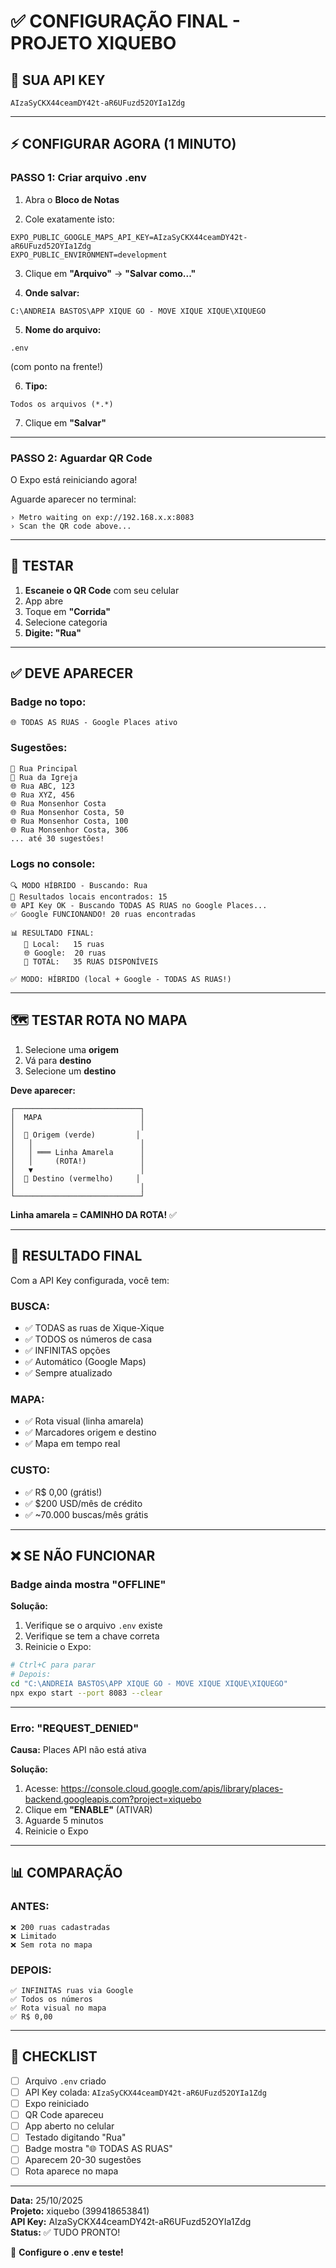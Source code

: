 # ✅ CONFIGURAÇÃO FINAL - PROJETO XIQUEBO

## 🔑 SUA API KEY

```
AIzaSyCKX44ceamDY42t-aR6UFuzd52OYIa1Zdg
```

---

## ⚡ CONFIGURAR AGORA (1 MINUTO)

### **PASSO 1: Criar arquivo .env**

1. Abra o **Bloco de Notas**

2. Cole exatamente isto:
```
EXPO_PUBLIC_GOOGLE_MAPS_API_KEY=AIzaSyCKX44ceamDY42t-aR6UFuzd52OYIa1Zdg
EXPO_PUBLIC_ENVIRONMENT=development
```

3. Clique em **"Arquivo"** → **"Salvar como..."**

4. **Onde salvar:**
```
C:\ANDREIA BASTOS\APP XIQUE GO - MOVE XIQUE XIQUE\XIQUEGO
```

5. **Nome do arquivo:**
```
.env
```
(com ponto na frente!)

6. **Tipo:**
```
Todos os arquivos (*.*)
```

7. Clique em **"Salvar"**

---

### **PASSO 2: Aguardar QR Code**

O Expo está reiniciando agora!

Aguarde aparecer no terminal:
```
› Metro waiting on exp://192.168.x.x:8083
› Scan the QR code above...
```

---

## 🧪 TESTAR

1. **Escaneie o QR Code** com seu celular
2. App abre
3. Toque em **"Corrida"**
4. Selecione categoria
5. **Digite: "Rua"**

---

## ✅ DEVE APARECER

### **Badge no topo:**
```
🌐 TODAS AS RUAS - Google Places ativo
```

### **Sugestões:**
```
📍 Rua Principal
📍 Rua da Igreja
🌐 Rua ABC, 123
🌐 Rua XYZ, 456
🌐 Rua Monsenhor Costa
🌐 Rua Monsenhor Costa, 50
🌐 Rua Monsenhor Costa, 100
🌐 Rua Monsenhor Costa, 306
... até 30 sugestões!
```

### **Logs no console:**
```
🔍 MODO HÍBRIDO - Buscando: Rua
📍 Resultados locais encontrados: 15
🌐 API Key OK - Buscando TODAS AS RUAS no Google Places...
✅ Google FUNCIONANDO! 20 ruas encontradas

📊 RESULTADO FINAL:
   📍 Local:   15 ruas
   🌐 Google:  20 ruas
   🎯 TOTAL:   35 RUAS DISPONÍVEIS

✅ MODO: HÍBRIDO (local + Google - TODAS AS RUAS!)
```

---

## 🗺️ TESTAR ROTA NO MAPA

1. Selecione uma **origem**
2. Vá para **destino**
3. Selecione um **destino**

**Deve aparecer:**
```
┌────────────────────────────┐
│  MAPA                      │
│                            │
│  📍 Origem (verde)         │
│   │                        │
│   │ ═══ Linha Amarela      │
│   │     (ROTA!)            │
│   ▼                        │
│  📍 Destino (vermelho)     │
│                            │
└────────────────────────────┘
```

**Linha amarela = CAMINHO DA ROTA!** ✅

---

## 🎉 RESULTADO FINAL

Com a API Key configurada, você tem:

### **BUSCA:**
- ✅ TODAS as ruas de Xique-Xique
- ✅ TODOS os números de casa
- ✅ INFINITAS opções
- ✅ Automático (Google Maps)
- ✅ Sempre atualizado

### **MAPA:**
- ✅ Rota visual (linha amarela)
- ✅ Marcadores origem e destino
- ✅ Mapa em tempo real

### **CUSTO:**
- ✅ R$ 0,00 (grátis!)
- ✅ $200 USD/mês de crédito
- ✅ ~70.000 buscas/mês grátis

---

## ❌ SE NÃO FUNCIONAR

### **Badge ainda mostra "OFFLINE"**

**Solução:**
1. Verifique se o arquivo `.env` existe
2. Verifique se tem a chave correta
3. Reinicie o Expo:
```bash
# Ctrl+C para parar
# Depois:
cd "C:\ANDREIA BASTOS\APP XIQUE GO - MOVE XIQUE XIQUE\XIQUEGO"
npx expo start --port 8083 --clear
```

---

### **Erro: "REQUEST_DENIED"**

**Causa:** Places API não está ativa

**Solução:**
1. Acesse: https://console.cloud.google.com/apis/library/places-backend.googleapis.com?project=xiquebo
2. Clique em **"ENABLE"** (ATIVAR)
3. Aguarde 5 minutos
4. Reinicie o Expo

---

## 📊 COMPARAÇÃO

### **ANTES:**
```
❌ 200 ruas cadastradas
❌ Limitado
❌ Sem rota no mapa
```

### **DEPOIS:**
```
✅ INFINITAS ruas via Google
✅ Todos os números
✅ Rota visual no mapa
✅ R$ 0,00
```

---

## 🎯 CHECKLIST

- [ ] Arquivo `.env` criado
- [ ] API Key colada: `AIzaSyCKX44ceamDY42t-aR6UFuzd52OYIa1Zdg`
- [ ] Expo reiniciado
- [ ] QR Code apareceu
- [ ] App aberto no celular
- [ ] Testado digitando "Rua"
- [ ] Badge mostra "🌐 TODAS AS RUAS"
- [ ] Aparecem 20-30 sugestões
- [ ] Rota aparece no mapa

---

**Data:** 25/10/2025  
**Projeto:** xiquebo (399418653841)  
**API Key:** AIzaSyCKX44ceamDY42t-aR6UFuzd52OYIa1Zdg  
**Status:** ✅ TUDO PRONTO!

🎉 **Configure o .env e teste!**

